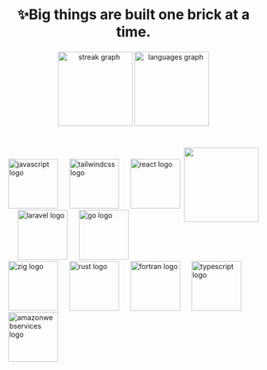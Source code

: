 <h1 align="center">✨Big things are built one brick at a time.</h1>

###

<div align="center">
  <img src="https://streak-stats.demolab.com?user=Jgarette0&locale=en&mode=daily&theme=dracula&hide_border=false&border_radius=5" height="150" alt="streak graph"  />
  <img src="https://github-readme-stats.vercel.app/api/top-langs?username=Jgarette0&locale=en&hide_title=false&layout=compact&card_width=320&langs_count=5&theme=dracula&hide_border=false" height="150" alt="languages graph"  />
</div>

###

<br clear="both">

<img align="right" height="150" src="https://media.giphy.com/media/9o9dh1JRGThC1qxGTJ/giphy.gif"  />

###

<div align="left">
  <img src="https://skillicons.dev/icons?i=js" height="100" alt="javascript logo"  />
  <img width="15" />
  <img src="https://skillicons.dev/icons?i=tailwind" height="100" alt="tailwindcss logo"  />
  <img width="15" />
  <img src="https://skillicons.dev/icons?i=react" height="100" alt="react logo"  />
  <img width="15" />
  <img src="https://skillicons.dev/icons?i=laravel" height="100" alt="laravel logo"  />
  <img width="15" />
  <img src="https://skillicons.dev/icons?i=go" height="100" alt="go logo"  />
  <img width="15" />
  <img src="https://skillicons.dev/icons?i=zig" height="100" alt="zig logo"  />
  <img width="15" />
  <img src="https://skillicons.dev/icons?i=rust" height="100" alt="rust logo"  />
  <img width="15" />
  <img src="https://skillicons.dev/icons?i=fortran" height="100" alt="fortran logo"  />
  <img width="15" />
  <img src="https://skillicons.dev/icons?i=ts" height="100" alt="typescript logo"  />
  <img width="15" />
  <img src="https://skillicons.dev/icons?i=aws" height="100" alt="amazonwebservices logo"  />
</div>

###

<div align="left">
</div>

###
